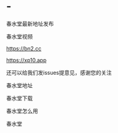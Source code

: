 # -
春水堂最新地址发布

春水堂视频

https://bn2.cc

https://xp10.app

还可以给我们发issues提意见，感谢您的关注

春水堂地址

春水堂下载

春水堂怎么用

春水堂
